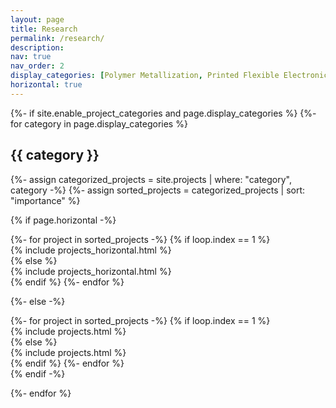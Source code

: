 ```yaml
---
layout: page
title: Research
permalink: /research/
description: 
nav: true
nav_order: 2
display_categories: [Polymer Metallization, Printed Flexible Electronics, Energy Devices, Spray Modeling, Deneme]
horizontal: true
---
```


<!-- pages/projects.md -->
<div class="projects">
{%- if site.enable_project_categories and page.display_categories %}
  <!-- Display categorized projects -->
  {%- for category in page.display_categories %}
  <h2 class="category">{{ category }}</h2>
  {%- assign categorized_projects = site.projects | where: "category", category -%}
  {%- assign sorted_projects = categorized_projects | sort: "importance" %}
  <!-- Generate cards for each project -->
  
  {% if page.horizontal -%}

  <div class="container">
    <div class="row row-cols-1">    
      {%- for project in sorted_projects -%}
        {% if loop.index == 1 %}  <!-- Add this condition to target the first column -->
          <div class="col-first"> <!-- Assign a custom class to the first column -->
            {% include projects_horizontal.html %}
          </div>
        {% else %}
          <div class="col">
            {% include projects_horizontal.html %}
          </div>
        {% endif %}
      {%- endfor %}
    </div>
  </div>

  {%- else -%}

  <div class="grid">
    {%- for project in sorted_projects -%}
      {% if loop.index == 1 %}  <!-- Add this condition to target the first column -->
        <div class="col-first"> <!-- Assign a custom class to the first column -->
          {% include projects.html %}
        </div>
      {% else %}
        <div class="col">
          {% include projects.html %}
        </div>
      {% endif %}
    {%- endfor %}
  </div>
  {% endif -%} <!-- Move the endif here -->
  <!-- End Generate cards for each project -->
  
  {%- endfor %}
</div>
